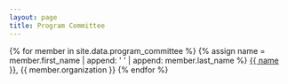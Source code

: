 ```yaml
---
layout: page
title: Program Committee
---
```


{% for member in site.data.program_committee %}
{% assign name = member.first_name | append: ' ' | append: member.last_name %}
  [{{ name }}](mailto:{{member.email}}), {{ member.organization }}
{% endfor %}
